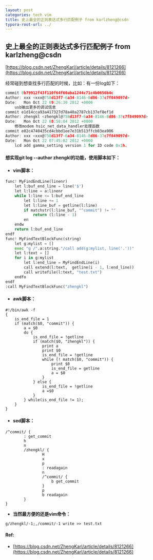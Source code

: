 ```yaml
---
layout: post
categories: tech vim
title: 史上最全的正则表达式多行匹配例子 from karlzheng@csdn
typora-root-url: ../
---
```

## 史上最全的正则表达式多行匹配例子 from karlzheng@csdn

[https://blog.csdn.net/ZhengKarl/article/details/8121266](https://blog.csdn.net/ZhengKarl/article/details/8121266)

经常碰到想查找多行匹配的时候，比如：有一份log如下：

```c
commit 0b79912f43f110f64f60aba1244c71c4b0656b4c
Author: xxx <xxx@758d13f7-6a34-8146-8d86-37c7f849097d>
Date:   Mon Oct 22 09:26:30 2012 +0000
    usb输出更多的调试信息
commit e1d14cca93a417327d78a40a2787cb137ef8ef1d
Author: zhengkl <zhengkl@758d13f7-6a34-8146-8d86-37c7f849097d>
Date:   Mon Oct 22 08:58:04 2012 +0000
    修改modem hsic_net_data_handler处理函数
commit e02c4740435cd4cbbd1ee7e31b513ffcb03ea906
Author: xxx <xxx@758d13f7-6a34-8146-8d86-37c7f849097d>
Date:   Mon Oct 22 07:45:02 2012 +0000
    lcd add gamma_setting version 1 for ID code 0x1h.
```
#### 想实现git log --author zhengkl的功能，使用脚本如下：

- #### vim脚本：
```python
func! MyFindEndLine(linenr)
	let l:buf_end_line = line('$')
	let l:line = a:linenr
	while l:line <= l:buf_end_line
		let l:line += 1
		let l:line_buf = getline(l:line)
		if matchstr(l:line_buf, "^commit") != ""
			return (l:line - 1)
		en
	endw
	return l:buf_end_line
endf
func! MyFindTextBlockFunc(string)
	let g:mylist = []
	exec "g /".a:string."/call add(g:mylist, line('.'))"
	let l:text = []
	for i in g:mylist
		let l:end_line = MyFindEndLine(i)
		call extend(l:text,  getline(i - 1, l:end_line))
		call writefile(l:text, "test.txt")
	endfo
endf
:call MyFindTextBlockFunc("zhengkl")
```
- #### awk脚本：
```shell
#!/bin/awk -f
{
	is_end_file = 1
	if (match($0, "commit")) {
		a = $0
		do {
			is_end_file = !getline
			if (match($0, "zhengkl")) {
				print a
				print $0
				is_end_file = !getline
				while (! match($0, "commit")) {
					print $0
					is_end_file = getline
					a = $0
				}
			} else {
				is_end_file = !getline
				a =$0
			}
		} while(is_end_file != 1);
	}
}
```
- #### sed脚本：
```
/^commit/ {
		: get_commit
		h
		n
		/zhengkl/ {
				H
				x
				p
				: readagain
				n
				/^commit/ {
					b get_commit
				}
				p
				b readagain
		}
}
```
- **当然最方便的还是vim命令：**

```shell
g/zhengkl/-1;,/commit/-1 write >> test.txt
```

#### Ref:

- [https://blog.csdn.net/ZhengKarl/article/details/8121266](https://blog.csdn.net/ZhengKarl/article/details/8121266)